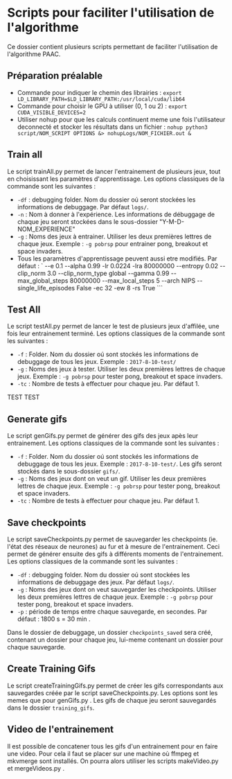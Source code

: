 # Scripts pour faciliter l'utilisation de l'algorithme
Ce dossier contient plusieurs scripts permettant de faciliter l'utilisation de l'algorithme PAAC.

## Préparation préalable
* Commande pour indiquer le chemin des librairies : ``` export LD_LIBRARY_PATH=$LD_LIBRARY_PATH:/usr/local/cuda/lib64 ```
* Commande pour choisir le GPU à utiliser (0, 1 ou 2) : ``` export CUDA_VISIBLE_DEVICES=2 ```
* Utiliser nohup pour que les calculs continuent meme une fois l'utilisateur deconnecté et stocker les résultats dans un fichier : ``` nohup python3 script/NOM_SCRIPT OPTIONS &> nohupLogs/NOM_FICHIER.out & ```

## Train all
Le script trainAll.py permet de lancer l'entrainement de plusieurs jeux, tout en choisissant les paramètres d'apprentissage. Les options classiques de la commande sont les suivantes :
* ``` -df ``` : debugging folder. Nom du dossier oú seront stockées les informations de debuggage. Par défaut ```logs/```.
* ``` -n ``` : Nom à donner à l'expérience. Les informations de débuggage de chaque jeu seront stockées dans le sous-dossier "Y-M-D-NOM_EXPERIENCE"
* ``` -g ``` : Noms des jeux à entrainer. Utiliser les deux premières lettres de chaque jeux. Exemple : ```-g pobrsp``` pour entrainer pong, breakout et space invaders.
* Tous les paramètres d'apprentissage peuvent aussi etre modifiés. Par défaut :
 ` --e 0.1 --alpha 0.99 -lr 0.0224 -lra 80000000 --entropy 0.02 --clip_norm 3.0 --clip_norm_type global --gamma 0.99 --max_global_steps 80000000 --max_local_steps 5 --arch NIPS --single_life_episodes False -ec 32 -ew 8 -rs True ```

## Test All
Le script testAll.py permet de lancer le test de plusieurs jeux d'affilée, une fois leur entrainement terminé. Les options classiques de la commande sont les suivantes :
* ``` -f ``` : Folder. Nom du dossier oú sont stockés les informations de debuggage de tous les jeux. Exemple : ```2017-8-10-test/```
* ``` -g ``` : Noms des jeux à tester. Utiliser les deux premières lettres de chaque jeux. Exemple : ```-g pobrsp``` pour tester pong, breakout et space invaders.
* ``` -tc ``` : Nombre de tests à effectuer pour chaque jeu. Par défaut 1.

TEST TEST

## Generate gifs
Le script genGifs.py permet de générer des gifs des jeux apès leur entrainement. Les options classiques de la commande sont les suivantes :
* ``` -f ``` : Folder. Nom du dossier oú sont stockés les informations de debuggage de tous les jeux. Exemple : ```2017-8-10-test/```. Les gifs seront stockés dans le sous-dossier ```gifs/```.
* ``` -g ``` : Noms des jeux dont on veut un gif. Utiliser les deux premières lettres de chaque jeux. Exemple : ```-g pobrsp``` pour tester pong, breakout et space invaders.
* ``` -tc ``` : Nombre de tests à effectuer pour chaque jeu. Par défaut 1.

## Save checkpoints
Le script saveCheckpoints.py permet de sauvegarder les checkpoints (ie. l'état des réseaux de neurones) au fur et à mesure de l'entrainement. Ceci permet de générer ensuite des gifs à différents moments de l'entrainement. Les options classiques de la commande sont les suivantes :
* ``` -df ``` : debugging folder. Nom du dossier oú sont stockées les informations de debuggage des jeux. Par défaut ```logs/```.
* ``` -g ``` : Noms des jeux dont on veut sauvegarder les checkpoints. Utiliser les deux premières lettres de chaque jeux. Exemple : ```-g pobrsp``` pour tester pong, breakout et space invaders.
* ``` -p ``` : période de temps entre chaque sauvegarde, en secondes. Par défaut : 1800 s = 30 min .

Dans le dossier de debuggage, un dossier ```checkpoints_saved``` sera créé, contenant un dossier pour chaque jeu, lui-meme contenant un dossier pour chaque sauvegarde.

## Create Training Gifs
Le script createTrainingGifs.py permet de créer les gifs correspondants aux sauvegardes créée par le script saveCheckpoints.py. Les options sont les memes que pour genGifs.py . Les gifs de chaque jeu seront sauvegardés dans le dossier ```training_gifs```.

## Video de l'entrainement
Il est possible de concatener tous les gifs d'un entrainement pour en faire une video. Pour cela il faut se placer sur une machine où ffmpeg et mkvmerge sont installés. On pourra alors utiliser les scripts makeVideo.py et mergeVideos.py .
